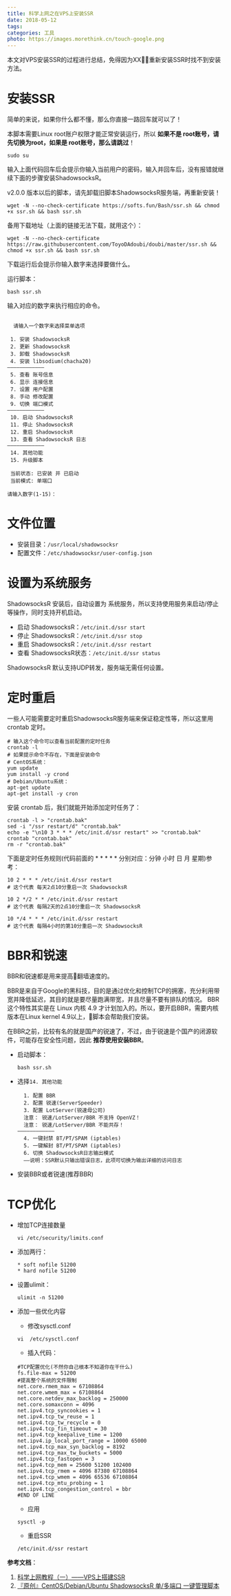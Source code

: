 ```yaml
---
title: 科学上网之在VPS上安装SSR
date: 2018-05-12
tags:
categories: 工具
photo: https://images.morethink.cn/touch-google.png
---
```


本文对VPS安装SSR的过程进行总结，免得因为XX重新安装SSR时找不到安装方法。

# 安装SSR

简单的来说，如果你什么都不懂，那么你直接一路回车就可以了！
<!-- more -->
本脚本需要Linux root账户权限才能正常安装运行，所以 **如果不是 root账号，请先切换为root，如果是 root账号，那么请跳过**！

```
sudo su
```
输入上面代码回车后会提示你输入当前用户的密码，输入并回车后，没有报错就继续下面的步骤安装ShadowsocksR。

v2.0.0 版本以后的脚本，请先卸载旧脚本ShadowsocksR服务端，再重新安装！

```
wget -N --no-check-certificate https://softs.fun/Bash/ssr.sh && chmod +x ssr.sh && bash ssr.sh
```
备用下载地址（上面的链接无法下载，就用这个）：
```
wget -N --no-check-certificate https://raw.githubusercontent.com/ToyoDAdoubi/doubi/master/ssr.sh && chmod +x ssr.sh && bash ssr.sh
```
下载运行后会提示你输入数字来选择要做什么。

运行脚本：

```
bash ssr.sh
```
输入对应的数字来执行相应的命令。
```

  请输入一个数字来选择菜单选项

 1. 安装 ShadowsocksR
 2. 更新 ShadowsocksR
 3. 卸载 ShadowsocksR
 4. 安装 libsodium(chacha20)
————————————
 5. 查看 账号信息
 6. 显示 连接信息
 7. 设置 用户配置
 8. 手动 修改配置
 9. 切换 端口模式
————————————
 10. 启动 ShadowsocksR
 11. 停止 ShadowsocksR
 12. 重启 ShadowsocksR
 13. 查看 ShadowsocksR 日志
————————————
 14. 其他功能
 15. 升级脚本

 当前状态: 已安装 并 已启动
 当前模式: 单端口

请输入数字(1-15)：
```

# 文件位置

- 安装目录：`/usr/local/shadowsocksr`
- 配置文件：`/etc/shadowsocksr/user-config.json`

# 设置为系统服务

ShadowsocksR 安装后，自动设置为 系统服务，所以支持使用服务来启动/停止等操作，同时支持开机启动。

- 启动 ShadowsocksR：`/etc/init.d/ssr start`
- 停止 ShadowsocksR：`/etc/init.d/ssr stop`
- 重启 ShadowsocksR：`/etc/init.d/ssr restart`
- 查看 ShadowsocksR状态：`/etc/init.d/ssr status`

ShadowsocksR 默认支持UDP转发，服务端无需任何设置。

# 定时重启

一些人可能需要定时重启ShadowsocksR服务端来保证稳定性等，所以这里用 crontab 定时。


```
# 输入这个命令可以查看当前配置的定时任务
crontab -l
# 如果提示命令不存在，下面是安装命令
# CentOS系统：
yum update
yum install -y crond
# Debian/Ubuntu系统：
apt-get update
apt-get install -y cron
```

安装 crontab 后，我们就能开始添加定时任务了：

```
crontab -l > "crontab.bak"
sed -i "/ssr restart/d" "crontab.bak"
echo -e "\n10 3 * * * /etc/init.d/ssr restart" >> "crontab.bak"
crontab "crontab.bak"
rm -r "crontab.bak"
```

下面是定时任务规则(代码前面的 * * * * * 分别对应：分钟 小时 日 月 星期)参考：

```
10 2 * * * /etc/init.d/ssr restart
# 这个代表 每天2点10分重启一次 ShadowsocksR

10 2 */2 * * /etc/init.d/ssr restart
# 这个代表 每隔2天的2点10分重启一次 ShadowsocksR

10 */4 * * * /etc/init.d/ssr restart
# 这个代表 每隔4小时的第10分重启一次 ShadowsocksR
```

# BBR和锐速

BBR和锐速都是用来提高翻墙速度的。

BBR是来自于Google的黑科技，目的是通过优化和控制TCP的拥塞，充分利用带宽并降低延迟，其目的就是要尽量跑满带宽，并且尽量不要有排队的情况。
BBR 这个特性其实是在 Linux 内核 4.9 才计划加入的。所以，要开启BBR，需要内核版本在Linux kernel 4.9以上，脚本会帮助我们安装。

在BBR之前，比较有名的就是国产的锐速了，不过，由于锐速是个国产的闭源软件，可能存在安全性问题，因此 **推荐使用安装BBR**。

- 启动脚本：
    ```
    bash ssr.sh
    ```
- 选择`14. 其他功能`
    ```
      1. 配置 BBR
      2. 配置 锐速(ServerSpeeder)
      3. 配置 LotServer(锐速母公司)
      注意： 锐速/LotServer/BBR 不支持 OpenVZ！
      注意： 锐速/LotServer/BBR 不能共存！
    ————————————
      4. 一键封禁 BT/PT/SPAM (iptables)
      5. 一键解封 BT/PT/SPAM (iptables)
      6. 切换 ShadowsocksR日志输出模式
      ——说明：SSR默认只输出错误日志，此项可切换为输出详细的访问日志
    ```
- 安装BBR或者锐速(推荐BBR)


# TCP优化
- 增加TCP连接数量
    ```
    vi /etc/security/limits.conf
    ```
- 添加两行：
    ```
    * soft nofile 51200
    * hard nofile 51200
    ```
- 设置ulimit：
    ```
    ulimit -n 51200
    ```

- 添加一些优化内容
    - 修改sysctl.conf
    ```
    vi  /etc/sysctl.conf
    ```
    - 插入代码：
    ```
    #TCP配置优化(不然你自己根本不知道你在干什么)
    fs.file-max = 51200
    #提高整个系统的文件限制
    net.core.rmem_max = 67108864
    net.core.wmem_max = 67108864
    net.core.netdev_max_backlog = 250000
    net.core.somaxconn = 4096
    net.ipv4.tcp_syncookies = 1
    net.ipv4.tcp_tw_reuse = 1
    net.ipv4.tcp_tw_recycle = 0
    net.ipv4.tcp_fin_timeout = 30
    net.ipv4.tcp_keepalive_time = 1200
    net.ipv4.ip_local_port_range = 10000 65000
    net.ipv4.tcp_max_syn_backlog = 8192
    net.ipv4.tcp_max_tw_buckets = 5000
    net.ipv4.tcp_fastopen = 3
    net.ipv4.tcp_mem = 25600 51200 102400
    net.ipv4.tcp_rmem = 4096 87380 67108864
    net.ipv4.tcp_wmem = 4096 65536 67108864
    net.ipv4.tcp_mtu_probing = 1
    net.ipv4.tcp_congestion_control = bbr
    #END OF LINE
    ```
    - 应用
    ```
    sysctl -p
    ```
    - 重启SSR
    ```
    /etc/init.d/ssr restart
    ```

**参考文档**：
1. [科学上网教程（一）——VPS上搭建SSR](https://jasper-1024.github.io/2016/06/26/VPS%E7%A7%91%E5%AD%A6%E4%B8%8A%E7%BD%91%E6%95%99%E7%A8%8B%E7%B3%BB%E5%88%97/)
2. [『原创』CentOS/Debian/Ubuntu ShadowsocksR 单/多端口 一键管理脚本](https://doub.io/ss-jc42)
